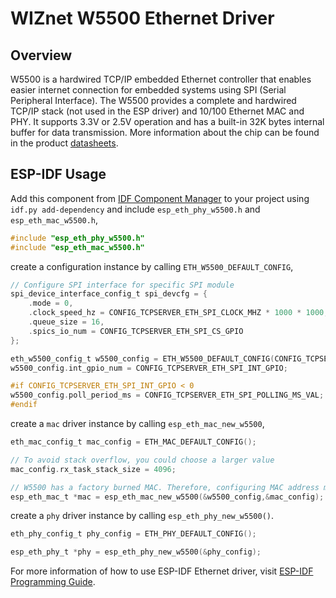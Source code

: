 # WIZnet W5500 Ethernet Driver

## Overview

W5500 is a hardwired TCP/IP embedded Ethernet controller that enables easier internet connection for embedded systems using SPI (Serial Peripheral Interface). The W5500 provides a complete and hardwired TCP/IP stack (not used in the ESP driver) and 10/100 Ethernet MAC and PHY. It supports 3.3V or 2.5V operation and has a built-in 32K bytes internal buffer for data transmission. More information about the chip can be found in the product [datasheets](https://wiznet.io/products/ethernet-chips/w5500).

## ESP-IDF Usage

Add this component from [IDF Component Manager](https://components.espressif.com/) to your project using `idf.py add-dependency` and include `esp_eth_phy_w5500.h` and `esp_eth_mac_w5500.h`,

```c
#include "esp_eth_phy_w5500.h"
#include "esp_eth_mac_w5500.h"
```

create a configuration instance by calling `ETH_W5500_DEFAULT_CONFIG`,

```c
// Configure SPI interface for specific SPI module
spi_device_interface_config_t spi_devcfg = {
    .mode = 0,
    .clock_speed_hz = CONFIG_TCPSERVER_ETH_SPI_CLOCK_MHZ * 1000 * 1000,
    .queue_size = 16,
    .spics_io_num = CONFIG_TCPSERVER_ETH_SPI_CS_GPIO
};

eth_w5500_config_t w5500_config = ETH_W5500_DEFAULT_CONFIG(CONFIG_TCPSERVER_ETH_SPI_HOST,&spi_devcfg);
w5500_config.int_gpio_num = CONFIG_TCPSERVER_ETH_SPI_INT_GPIO;

#if CONFIG_TCPSERVER_ETH_SPI_INT_GPIO < 0
w5500_config.poll_period_ms = CONFIG_TCPSERVER_ETH_SPI_POLLING_MS_VAL;
#endif
```

create a `mac` driver instance by calling `esp_eth_mac_new_w5500`,

```c
eth_mac_config_t mac_config = ETH_MAC_DEFAULT_CONFIG();

// To avoid stack overflow, you could choose a larger value
mac_config.rx_task_stack_size = 4096;

// W5500 has a factory burned MAC. Therefore, configuring MAC address manually is optional.
esp_eth_mac_t *mac = esp_eth_mac_new_w5500(&w5500_config,&mac_config);
```

create a `phy` driver instance by calling `esp_eth_phy_new_w5500()`.


```c
eth_phy_config_t phy_config = ETH_PHY_DEFAULT_CONFIG();

esp_eth_phy_t *phy = esp_eth_phy_new_w5500(&phy_config);
```

For more information of how to use ESP-IDF Ethernet driver, visit [ESP-IDF Programming Guide](https://docs.espressif.com/projects/esp-idf/en/latest/esp32/api-reference/network/esp_eth.html).
